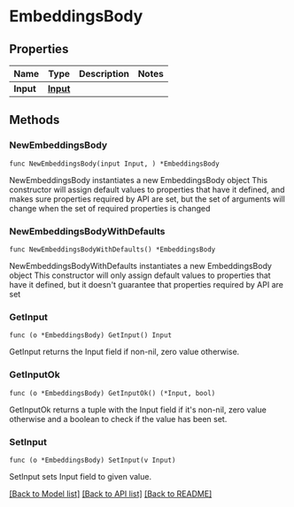 # EmbeddingsBody

## Properties

Name | Type | Description | Notes
------------ | ------------- | ------------- | -------------
**Input** | [**Input**](Input.md) |  | 

## Methods

### NewEmbeddingsBody

`func NewEmbeddingsBody(input Input, ) *EmbeddingsBody`

NewEmbeddingsBody instantiates a new EmbeddingsBody object
This constructor will assign default values to properties that have it defined,
and makes sure properties required by API are set, but the set of arguments
will change when the set of required properties is changed

### NewEmbeddingsBodyWithDefaults

`func NewEmbeddingsBodyWithDefaults() *EmbeddingsBody`

NewEmbeddingsBodyWithDefaults instantiates a new EmbeddingsBody object
This constructor will only assign default values to properties that have it defined,
but it doesn't guarantee that properties required by API are set

### GetInput

`func (o *EmbeddingsBody) GetInput() Input`

GetInput returns the Input field if non-nil, zero value otherwise.

### GetInputOk

`func (o *EmbeddingsBody) GetInputOk() (*Input, bool)`

GetInputOk returns a tuple with the Input field if it's non-nil, zero value otherwise
and a boolean to check if the value has been set.

### SetInput

`func (o *EmbeddingsBody) SetInput(v Input)`

SetInput sets Input field to given value.



[[Back to Model list]](../README.md#documentation-for-models) [[Back to API list]](../README.md#documentation-for-api-endpoints) [[Back to README]](../README.md)


